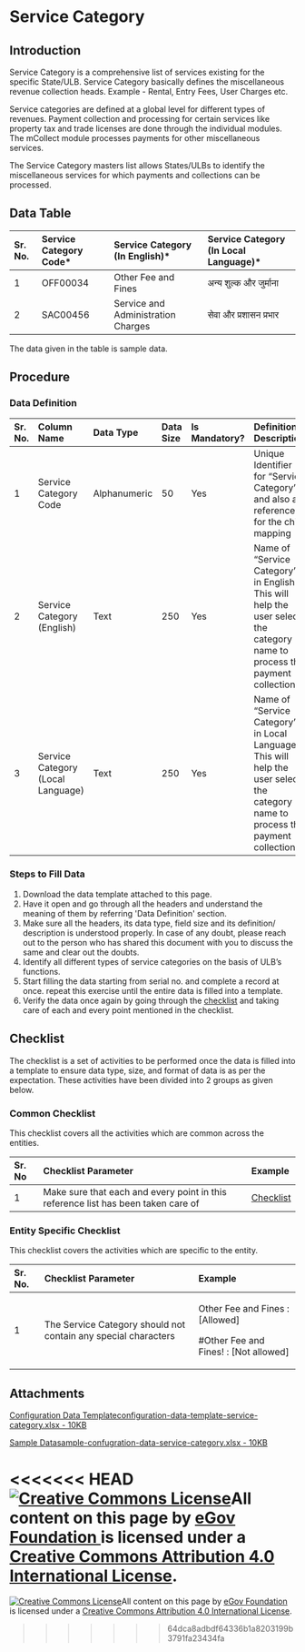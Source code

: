 # Service Category

## Introduction <a id="introduction"></a>

Service Category is a comprehensive list of services existing for the specific State/ULB. Service Category basically defines the miscellaneous revenue collection heads. Example - Rental, Entry Fees, User Charges etc.

Service categories are defined at a global level for different types of revenues. Payment collection and processing for certain services like property tax and trade licenses are done through the individual modules. The mCollect module processes payments for other miscellaneous services.

The Service Category masters list allows States/ULBs to identify the miscellaneous services for which payments and collections can be processed.

## Data Table <a id="data-table"></a>

| Sr. No. | Service Category Code\* | Service Category \(In English\)\* | Service Category \(In Local Language\)\* |
| :--- | :--- | :--- | :--- |
| 1 | OFF00034 | Other Fee and Fines | अन्य शुल्क और जुर्माना |
| 2 | SAC00456 | Service and Administration Charges | सेवा और प्रशासन प्रभार |

The data given in the table is sample data.

## Procedure <a id="procedure"></a>

### Data Definition <a id="data-definition"></a>

| Sr. No. | Column Name | Data Type | Data Size | Is Mandatory? | Definition/ Description |
| :--- | :--- | :--- | :--- | :--- | :--- |
| 1 | Service Category Code | Alphanumeric | 50 | Yes | Unique Identifier for “Service Category” and also a reference for the child mapping |
| 2 | Service Category \(English\) | Text | 250 | Yes | Name of “Service Category” in English. This will help the user select the category name to process the payment collection |
| 3 | Service Category \(Local Language\) | Text | 250 | Yes | Name of “Service Category” in Local Language. This will help the user select the category name to process the payment collection |

### Steps to Fill Data <a id="steps-to-fill-data"></a>

1. Download the data template attached to this page.
2. Have it open and go through all the headers and understand the meaning of them by referring 'Data Definition' section.
3. Make sure all the headers, its data type, field size and its definition/ description is understood properly. In case of any doubt, please reach out to the person who has shared this document with you to discuss the same and clear out the doubts.
4. Identify all different types of service categories on the basis of ULB’s functions.
5. Start filling the data starting from serial no. and complete a record at once. repeat this exercise until the entire data is filled into a template.
6. Verify the data once again by going through the [checklist](https://docs.digit.org/configure-digit/configuring-master-data-templates/module-setup/common-config/checklist) and taking care of each and every point mentioned in the checklist.

## Checklist <a id="checklist"></a>

The checklist is a set of activities to be performed once the data is filled into a template to ensure data type, size, and format of data is as per the expectation. These activities have been divided into 2 groups as given below.

### Common Checklist <a id="common-checklist"></a>

This checklist covers all the activities which are common across the entities.

| Sr. No | Checklist Parameter | Example |
| :--- | :--- | :--- |
| 1 | Make sure that each and every point in this reference list has been taken care of | ​[Checklist](https://docs.digit.org/configure-digit/configuring-master-data-templates/module-setup/common-config/checklist)​ |

### Entity Specific Checklist <a id="entity-specific-checklist"></a>

This checklist covers the activities which are specific to the entity.

<table>
  <thead>
    <tr>
      <th style="text-align:left">Sr. No.</th>
      <th style="text-align:left">Checklist Parameter</th>
      <th style="text-align:left">Example</th>
    </tr>
  </thead>
  <tbody>
    <tr>
      <td style="text-align:left">1</td>
      <td style="text-align:left">The Service Category should not contain any special characters</td>
      <td
      style="text-align:left">
        <p>Other Fee and Fines : [Allowed]</p>
        <p>#Other Fee and Fines! : [Not allowed]</p>
        </td>
    </tr>
  </tbody>
</table>

## Attachments <a id="attachments"></a>

[Configuration Data Templateconfiguration-data-template-service-category.xlsx - 10KB](https://firebasestorage.googleapis.com/v0/b/gitbook-28427.appspot.com/o/assets%2F-MERG_iQW5oN4ukgXP8K%2Fsync%2Fdc43a0fe5ab9a640f507a8ee407c7270f951ff4d.xlsx?generation=1602050605604860&alt=media)

[Sample Datasample-confugration-data-service-category.xlsx - 10KB](https://firebasestorage.googleapis.com/v0/b/gitbook-28427.appspot.com/o/assets%2F-MERG_iQW5oN4ukgXP8K%2Fsync%2F76cd429256ab480c4e5b87f864709fe6d9537dfd.xlsx?generation=1602050605589057&alt=media)

<<<<<<< HEAD
[![Creative Commons License](https://i.creativecommons.org/l/by/4.0/80x15.png)](http://creativecommons.org/licenses/by/4.0/)All content on this page by [eGov Foundation ](https://egov.org.in/)is licensed under a [Creative Commons Attribution 4.0 International License](http://creativecommons.org/licenses/by/4.0/).
=======


 [![Creative Commons License](https://i.creativecommons.org/l/by/4.0/80x15.png)](http://creativecommons.org/licenses/by/4.0/)All content on this page by [eGov Foundation ](https://egov.org.in/)is licensed under a [Creative Commons Attribution 4.0 International License](http://creativecommons.org/licenses/by/4.0/).
>>>>>>> 64dca8adbdf64336b1a8203199b3791fa23434fa

